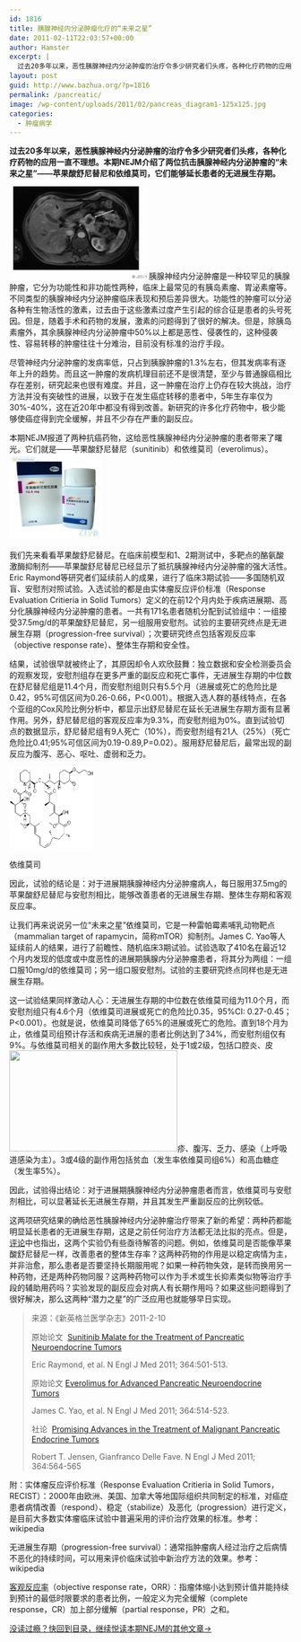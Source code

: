 ```yaml
---
id: 1816
title: 胰腺神经内分泌肿瘤化疗的“未来之星”
date: 2011-02-11T22:03:57+00:00
author: Hamster
excerpt: |
  过去20多年以来，恶性胰腺神经内分泌肿瘤的治疗令多少研究者们头疼，各种化疗药物的应用一直不理想。本期NEJM介绍了两位抗击此肿瘤的“未来之星”——苹果酸舒尼替尼和依维莫司，希望能给患者和医生带来曙光。
layout: post
guid: http://www.bazhua.org/?p=1816
permalink: /pancreatic/
image: /wp-content/uploads/2011/02/pancreas_diagram1-125x125.jpg
categories:
  - 肿瘤病学
---
```

**过去20多年以来，恶性胰腺神经内分泌肿瘤的治疗令多少研究者们头疼，各种化疗药物的应用一直不理想。本期NEJM介绍了两位抗击胰腺神经内分泌肿瘤的“未来之星”——苹果酸****舒尼替尼****和依维莫司，它们能够延长患者的无进展生存期。**

[<img class="alignleft size-full wp-image-1826" title="Figure1" src="/wp-content/uploads/2011/02/Figure1gif1.gif" alt="" width="249" height="165" />](/wp-content/uploads/2011/02/Figure1gif1.gif)胰腺神经内分泌肿瘤是一种较罕见的胰腺肿瘤，它分为功能性和非功能性两种，临床上最常见的有胰岛素瘤、胃泌素瘤等。不同类型的胰腺神经内分泌肿瘤临床表现和预后差异很大。功能性的肿瘤可以分泌各种有生物活性的激素，过去由于这些激素过度产生引起的综合征是患者的头号死因。但是，随着手术和药物的发展，激素的问题得到了很好的解决。但是，除胰岛素瘤外，其余胰腺神经内分泌肿瘤中50%以上都是恶性、侵袭性的，这种侵袭性、容易转移的肿瘤往往十分难治，目前没有标准的治疗手段。

尽管神经内分泌肿瘤的发病率低，只占到胰腺肿瘤的1.3%左右，但其发病率有逐年上升的趋势。而且这一肿瘤的发病机理目前还不是很清楚，至少与普通腺癌相比存在差别，研究起来也很有难度。并且，这一肿瘤在治疗上仍存在较大挑战，治疗方法并没有突破性的进展，以致于在发生癌症转移的患者中，5年生存率仅为30%-40%，这在近20年中都没有得到改善。新研究的许多化疗药物中，极少能够使癌症得到完全缓解，并且不少存在严重的副反应。

本期NEJM报道了两种抗癌药物，这给恶性胰腺神经内分泌肿瘤的患者带来了曙光。它们就是——苹果酸舒尼替尼（sunitinib）和依维莫司（everolimus）。[<img class="alignright size-full wp-image-1829" title="yimatini" src="/wp-content/uploads/2011/02/2009422143059i67lhj.jpg" alt="" width="166" height="152" />](/wp-content/uploads/2011/02/2009422143059i67lhj.jpg)

我们先来看看苹果酸舒尼替尼。在临床前模型和1、2期测试中，多靶点的酪氨酸激酶抑制剂——苹果酸舒尼替尼已经显示了抵抗胰腺神经内分泌肿瘤的强大活性。Eric Raymond等研究者们延续前人的成果，进行了临床3期试验——多国随机双盲、安慰剂对照试验。入选试验的都是由实体瘤反应评价标准（Response Evaluation Critieria in Solid Tumors）定义的在前12个月内处于疾病进展期、高分化胰腺神经内分泌肿瘤的患者。一共有171名患者随机分配到试验组中：一组接受37.5mg/d的苹果酸舒尼替尼，另一组服用安慰剂。试验的主要研究终点是无进展生存期（progression-free survival）；次要研究终点包括客观反应率（objective response rate）、整体生存期和安全性。

结果，试验很早就被终止了，其原因却令人欢欣鼓舞：独立数据和安全检测委员会的观察发现，安慰剂组存在更多严重的副反应和死亡事件，无进展生存期的中位数在舒尼替尼组是11.4个月，而安慰剂组则只有5.5个月（进展或死亡的危险比是0.42，95%可信区间为0.26-0.66，P<0.001）。根据入选人群的基线特点，在各个亚组的Cox风险比例分析中，都显示出舒尼替尼在延长无进展生存期方面有显著作用。另外，舒尼替尼组的客观反应率为9.3%，而安慰剂组为0%。直到试验切点的数据显示，舒尼替尼组有9人死亡（10%），而安慰剂组有21人（25%）（死亡危险比0.41;95%可信区间为0.19-0.89,P=0.02）。服用舒尼替尼后，最常出现的副反应为腹泻、恶心、呕吐、虚弱和乏力。

<div id="attachment_1830" style="width: 160px" class="wp-caption alignright">
  <a href="/wp-content/uploads/2011/02/2010_5_24_4_9_30.gif"><img class="size-full wp-image-1830" title="yiweimosi" src="/wp-content/uploads/2011/02/2010_5_24_4_9_30.gif" alt="" width="150" height="146" /></a>
  
  <p class="wp-caption-text">
    依维莫司
  </p>
</div>

因此，试验的结论是：对于进展期胰腺神经内分泌肿瘤病人，每日服用37.5mg的苹果酸舒尼替尼与安慰剂相比，能够改善患者的无进展生存期、整体生存期和客观反应率。

让我们再来说说另一位“未来之星”依维莫司，它是一种雷帕霉素哺乳动物靶点（mammalian target of rapamycin，简称mTOR）抑制剂。James C. Yao等人延续前人的结果，进行了前瞻性、随机临床3期试验。试验选取了410名在最近12个月内发现的低度或中度恶性的进展期胰腺内分泌肿瘤患者，将其分为两组：一组口服10mg/d的依维莫司；另一组口服安慰剂。试验的主要研究终点同样也是无进展生存期。

这一试验结果同样激动人心：无进展生存期的中位数在依维莫司组为11.0个月，而安慰剂组只有4.6个月（依维莫司进展或死亡的危险比0.35，95%CI: 0.27-0.45；P<0.001）。也就是说，依维莫司降低了65%的进展或死亡的危险。直到18个月为止，依维莫司组预计存活和疾病无进展的患者比例达到了34%，而安慰剂组仅有9%。与依维莫司相关的副作用大多数比较轻，处于1或2级，包括口腔炎、皮[<img class="alignleft size-medium wp-image-1831" title="20100621021155Y1SO" src="/wp-content/uploads/2011/02/20100621021155Y1SO-300x180.jpg" alt="" width="300" height="180" srcset="/wp-content/uploads/2011/02/20100621021155Y1SO-300x180.jpg 300w, /wp-content/uploads/2011/02/20100621021155Y1SO-150x90.jpg 150w, /wp-content/uploads/2011/02/20100621021155Y1SO.jpg 375w" sizes="(max-width: 300px) 100vw, 300px" />](/wp-content/uploads/2011/02/20100621021155Y1SO.jpg)疹、腹泻、乏力、感染（上呼吸道感染为主）。3或4级的副作用包括贫血（发生率依维莫司组6%）和高血糖症（发生率5%）。

因此，试验得出结论：对于进展期胰腺神经内分泌肿瘤患者而言，依维莫司与安慰剂相比，可以显著延长无进展生存期，并且其发生严重副反应的比例较低。

这两项研究结果的确给恶性胰腺神经内分泌肿瘤治疗带来了新的希望：两种药都能明显延长患者的无进展生存期，这是之前任何治疗方法都无法比拟的亮点。但是，[评论](http://www.nejm.org/doi/full/10.1056/NEJMe1013903?query=featured_home)中也指出，这两个实验仍有些亟待解答的问题。例如，依维莫司是否能像苹果酸舒尼替尼一样，改善患者的整体生存率？这两种药物的作用是以稳定病情为主，并非治愈，那么患者是否要坚持长期服用呢？如果一种药物失效，是转而换用另一种药物，还是两种药物同服？这两种药物可以作为手术或生长抑素类似物等治疗手段的辅助用药吗？实验发现的副反应会对病人有长期作用吗？如果这些问题得到了很好解决，那么这两种“潜力之星”的广泛应用也就能够早日实现。

> 来源：《新英格兰医学杂志》2011-2-10
> 
> 原始论文  [Sunitinib Malate for the Treatment of Pancreatic Neuroendocrine Tumors](http://www.nejm.org/doi/full/10.1056/NEJMoa1003825?query=featured_home)
> 
> Eric Raymond, et al. N Engl J Med 2011; 364:501-513.
> 
> 原始论文 [Everolimus for Advanced Pancreatic Neuroendocrine Tumors](http://www.nejm.org/doi/full/10.1056/NEJMoa1009290)
> 
> James C. Yao, et al. N Engl J Med 2011; 364:514-523.
> 
> 社论  [Promising Advances in the Treatment of Malignant Pancreatic Endocrine Tumors](http://www.nejm.org/doi/full/10.1056/NEJMe1013903)
> 
> Robert T. Jensen, Gianfranco Delle Fave. N Engl J Med 2011; 364:564-565

<!--DiscussionPollOpenDateReplacer-->

<!--DiscussionPollOpenDateReplacer-->

<!--DiscussionPollOpenDateReplacer-->附：实体瘤反应评价标准（Response Evaluation Critieria in Solid Tumors，RECIST）：2000年由欧洲、美国、加拿大等地国际组织共同制定的标准，对癌症患者病情改善（respond）、稳定（stabilize）及恶化（progression）进行定义，是目前大多数实体瘤临床试验中普遍采用的评价治疗效果的标准。参考：wikipedia

无进展生存期（progression-free survival）：通常指肿瘤病人经过治疗之后病情不恶化的持续时间，可以用来评价临床试验中新治疗方法的效果。参考：wikipedia

[客观反应率](http://www.cncro.com/newsdetail_426.html)（objective response rate，ORR）：指瘤体缩小达到预计值并能持续到预计的最低时限要求的患者比例，一般定义为完全缓解（complete response，CR）加上部分缓解（partial response，PR）之和。

[没读过瘾？快回到目录，继续悦读本期NEJM的其他文章→](http://www.bazhua.org/2011/02/nejm2011-2-10.html)

